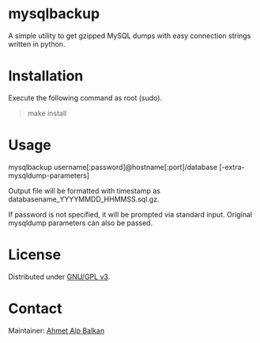 mysqlbackup
===========

A simple utility to get gzipped MySQL dumps with easy connection strings written in python.

Installation
============
Execute the following command as root (sudo).

> make install


Usage
=====
mysqlbackup username[:password]@hostname[:port]/database [-extra-mysqldump-parameters]

Output file will be formatted with timestamp as databasename_YYYYMMDD_HHMMSS.sql.gz.

If password is not specified, it will be prompted via standard input. Original mysqldump parameters can also be passed.


License
=======
Distributed under [GNU/GPL v3](http://www.gnu.org/licenses/gpl.html).


Contact
=======
Maintainer: [Ahmet Alp Balkan](http://github.com/ahmetalpbalkan)
